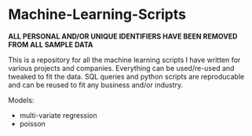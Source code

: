 # Machine-Learning-Scripts

**ALL PERSONAL AND/OR UNIQUE IDENTIFIERS HAVE BEEN REMOVED FROM ALL SAMPLE DATA**  

This is a repository for all the machine learning scripts I have written for various projects and companies. Everything can be used/re-used and tweaked to fit the data. SQL queries and python scripts are reproducable and can be reused to fit any business and/or industry. 

Models:
- multi-variate regression
- poisson 

